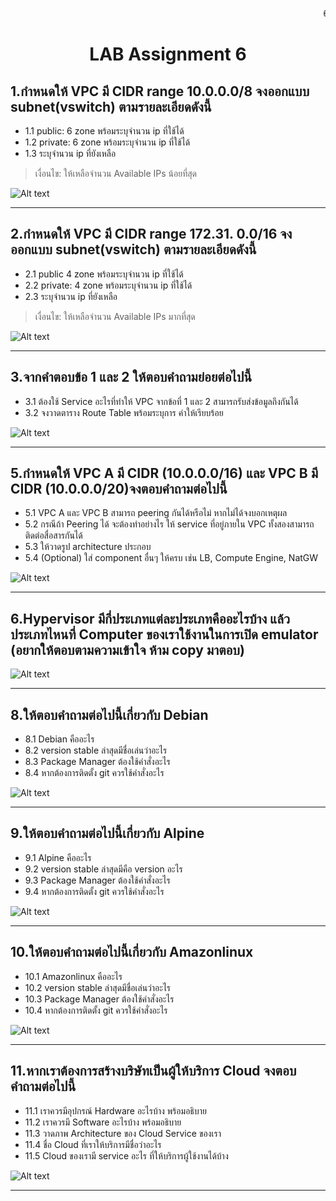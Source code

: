 <marquee>6303051613033 วิวรรธธน์ จงสมจิตต์ EnET-C KMUTNB</marquee>
# <center>**LAB Assignment 6**</center>
## 1.กำหนดให้ VPC มี CIDR range 10.0.0.0/8 จงออกแบบ subnet(vswitch) ตามรายละเอียดดังนี้

- 1.1 public: 6 zone พร้อมระบุจำนวน ip ที่ใช้ได้
- 1.2 private: 6 zone พร้อมระบุจำนวน ip ที่ใช้ได้
- 1.3 ระบุจำนวน ip ที่ยังเหลือ
    
> เงื่อนไข: ให้เหลือจำนวน Available IPs น้อยที่สุด

![Alt text](./vpc01.jpg)
***
## 2.กำหนดให้ VPC มี CIDR range  172.31. 0.0/16 จงออกแบบ subnet(vswitch) ตามรายละเอียดดังนี้
- 2.1 public 4 zone พร้อมระบุจำนวน ip ที่ใช้ได้
- 2.2 private: 4 zone พร้อมระบุจำนวน ip ที่ใช้ได้
- 2.3 ระบุจำนวน ip ที่ยังเหลือ

> เงื่อนไข: ให้เหลือจำนวน Available IPs มากที่สุด

![Alt text](./vpc02.jpg)
***
## 3.จากคำตอบข้อ 1 และ 2 ให้ตอบคำถามย่อยต่อไปนี้
- 3.1 ต้องใช้ Service อะไรที่ทำให้ VPC จากข้อที่ 1 และ 2 สามารถรับส่งข้อมูลถึงกันได้
- 3.2 จงวาดตาราง Route Table พร้อมระบุการ ค่าให้เรียบร้อย

![Alt text](./3.jpg)
***
## 5.กำหนดให้ VPC A มี CIDR (10.0.0.0/16) และ VPC B  มี CIDR (10.0.0.0/20)จงตอบคำถามต่อไปนี้
- 5.1 VPC A และ VPC B สามารถ peering กันได้หรือไม่ หากไม่ได้จงบอกเหตุผล
- 5.2 กรณีถ้า Peering ได้ จะต้องทำอย่างไร ให้ service ที่อยู่ภายใน VPC ทั้งสองสามารถติดต่อสื่อสารกันได้
- 5.3 ให้วาดรูป architecture ประกอบ
- 5.4 (Optional) ใส่ component อื่นๆ ให้ครบ เช่น LB, Compute Engine, NatGW

![Alt text](./5.jpg)
***
## 6.Hypervisor มีกี่ประเภทแต่ละประเภทคืออะไรบ้าง แล้วประเภทไหนที่ Computer ของเราใช้งานในการเปิด emulator (อยากให้ตอบตามความเข้าใจ ห้าม copy มาตอบ)

![Alt text](./6.jpg)
***
## 8.ให้ตอบคำถามต่อไปนี้เกี่ยวกับ Debian
- 8.1 Debian คืออะไร
- 8.2 version stable ล่าสุดมีชื่อเล่นว่าอะไร
- 8.3 Package Manager ต้องใช้คำสั่งอะไร
- 8.4 หากต้องการติดตั้ง git ควรใช้คำสั่งอะไร

![Alt text](./8.jpg)
***
## 9.ให้ตอบคำถามต่อไปนี้เกี่ยวกับ Alpine
- 9.1 Alpine คืออะไร
- 9.2 version stable ล่าสุดมีคือ version อะไร
- 9.3 Package Manager ต้องใช้คำสั่งอะไร
- 9.4 หากต้องการติดตั้ง git ควรใช้คำสั่งอะไร

![Alt text](./9.jpg)
***
## 10.ให้ตอบคำถามต่อไปนี้เกี่ยวกับ Amazonlinux 
- 10.1 Amazonlinux คืออะไร
- 10.2 version stable ล่าสุดมีชื่อเล่นว่าอะไร
- 10.3 Package Manager ต้องใช้คำสั่งอะไร
- 10.4 หากต้องการติดตั้ง git ควรใช้คำสั่งอะไร

![Alt text](./10.jpg)
***
## 11.หากเราต้องการสร้างบริษัทเป็นผู้ให้บริการ Cloud จงตอบคำถามต่อไปนี้
- 11.1 เราควรมีอุปกรณ์ Hardware อะไรบ้าง พร้อมอธิบาย
- 11.2 เราควรมี Software อะไรบ้าง พร้อมอธิบาย
- 11.3 วาดภาพ Architecture ของ Cloud Service ของเรา
- 11.4 ชื่อ Cloud ที่เราให้บริการมีชื่อว่าอะไร
- 11.5 Cloud ของเรามี service อะไร ที่ให้บริการผู้ใช้งานได้บ้าง

![Alt text](./11.jpg)

***
